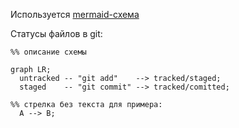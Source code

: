 Используется [mermaid-схема](https://github.blog/2022-02-14-include-diagrams-markdown-files-mermaid/)

Статусы файлов в git:

```mermaid
%% описание схемы

graph LR;
  untracked -- "git add"    --> tracked/staged;
  staged    -- "git commit" --> tracked/comitted;

%% стрелка без текста для примера: 
  A --> B;

```
